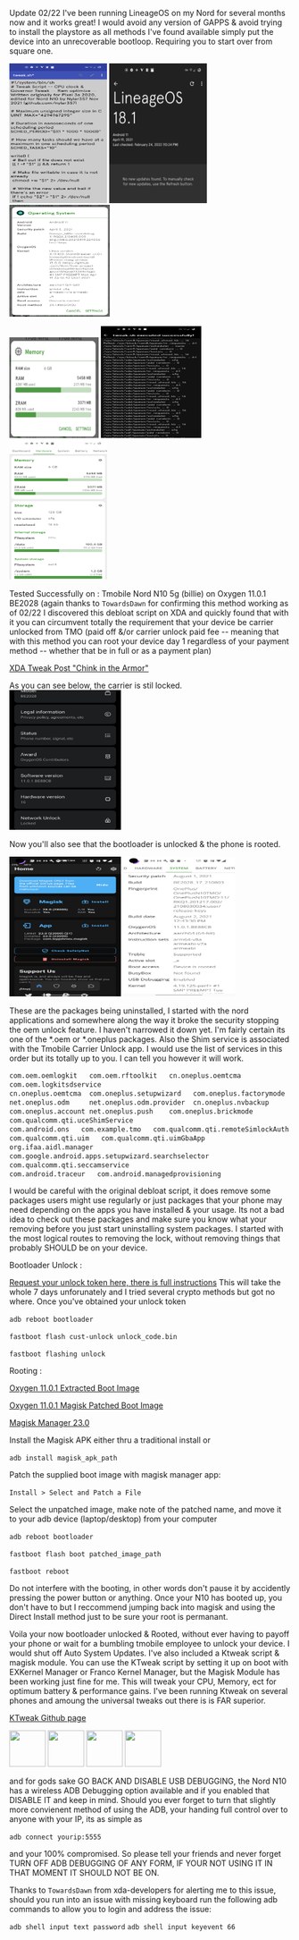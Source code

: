 
Update 02/22 I've been running LineageOS on my Nord for several months now and it works great!  I would avoid any version of GAPPS & avoid trying to install the playstore as all methods I've found available simply put the device into an unrecoverable bootloop.  Requiring you to start over from square one.

<img src="img/ktweak.png" height="250" width="175"> <img src="img/lineage.jpg" height="250" width="175"> <img src="img/os.jpg" height="200" width="180">

<img src="img/ram.jpg" height="180" width="160"> <img src="img/tweAK.png" height="200" width="180"> <img src="img/HARDWARE.png" height="250" width="175">


Tested Successfully on : Tmobile Nord N10 5g (billie) on Oxygen 11.0.1 BE2028 (again thanks to ```TowardsDawn``` for confirming this method working as of 02/22
I discovered this debloat script on XDA and quickly found that with it you can circumvent totally the requirement that your device be carrier unlocked from TMO (paid off &/or carrier unlock paid fee -- meaning that with this method you can root your device day 1 regardless of your payment method -- whether that be in full or as a payment plan)

[XDA Tweak Post "Chink in the Armor"](https://forum.xda-developers.com/t/found-a-chink-in-the-armor-just-enabled-oem-unlocking-after-11-update.4306687/)

As you can see below, the carrier is stil locked.  
<img src="img/Screenshot_20210916-221027.jpg" height="250" width="200">



Now you'll also see that the bootloader is unlocked & the phone is rooted.


<img src="img/Screenshot_20210916-221017.jpg" height="250" width="200">


<img src="img/Screenshot_20210916-221007.jpg" height="250" width="200">

These are the packages being uninstalled, I started with the nord applications and somewhere along the way it broke the security stopping the oem unlock feature.  I haven't narrowed it down yet.  I'm fairly certain its one of the *.oem or *.oneplus packages.  Also the Shim service is associated with the Tmobile Carrier Unlock app.  I would use the list of services in this order but its totally up to you.  I can tell you however it will work.

```
com.oem.oemlogkit   com.oem.rftoolkit   cn.oneplus.oemtcma    com.oem.logkitsdservice
cn.oneplus.oemtcma  com.oneplus.setupwizard   com.oneplus.factorymode
net.oneplus.odm     net.oneplus.odm.provider  cn.oneplus.nvbackup
com.oneplus.account net.oneplus.push    com.oneplus.brickmode   com.qualcomm.qti.uceShimService
com.android.ons   com.example.tmo   com.qualcomm.qti.remoteSimlockAuth
com.qualcomm.qti.uim   com.qualcomm.qti.uimGbaApp  org.ifaa.aidl.manager
com.google.android.apps.setupwizard.searchselector  com.qualcomm.qti.seccamservice
com.android.traceur   com.android.managedprovisioning
```
I would be careful with the original debloat script, it does remove some packages users might use regularly
or just packages that your phone may need depending on the apps you have installed & your usage.  Its not a bad
idea to check out these packages and make sure you know what your removing before you just start uninstalling system
packages.  I started with the most logical routes to removing the lock, without removing things that probably SHOULD 
be on your device.

Bootloader Unlock :

[Request your unlock token here, there is full instructions](https://www.oneplus.com/unlock_token)
This will take the whole 7 days unforunately and I tried several crypto methods but got no where.
Once you've obtained your unlock token 

```adb reboot bootloader```

```fastboot flash cust-unlock unlock_code.bin```

```fastboot flashing unlock```

Rooting :

[Oxygen 11.0.1 Extracted Boot Image](https://forum.xda-developers.com/attachments/11-0-1-be88cb-boot-img-unpatched-zip.5400901/)

[Oxygen 11.0.1 Magisk Patched Boot Image](https://forum.xda-developers.com/attachments/11-0-1-be88cb-magisk_patched-img-zip.5401133/)

[Magisk Manager 23.0](https://github.com/topjohnwu/Magisk/releases)

Install the Magisk APK either thru a traditional install or 

```adb install magisk_apk_path```

Patch the supplied boot image with magisk manager app: 

```Install > Select and Patch a File```

Select the unpatched image, make note of the patched name, and move it to your adb device (laptop/desktop)
from your computer 

```adb reboot bootloader```

```fastboot flash boot patched_image_path``` 

```fastboot reboot```

Do not interfere with the booting, in other words don't pause it by accidently pressing the power button or anything.
Once your N10 has booted up, you don't have to but I reccommend jumping back into magisk and using the Direct Install method
just to be sure your root is permanant.

Voila your now bootloader unlocked & Rooted, without ever having to payoff your phone or wait for a bumbling tmobile 
employee to unlock your device.  I would shut off Auto System Updates.  I've also included a Ktweak script & magisk module.  You can use the KTweak script
by setting it up on boot with EXKernel Manager or Franco Kernel Manager, but the Magisk Module has been working just fine for me.  This will tweak your CPU,
Memory, ect for optimum battery & performance gains.  I've been running Ktweak on several phones and amoung the universal tweaks out there is is FAR superior.

[KTweak Github page](https://github.com/nylar357/nord_oem/tree/main/Ktweak)


<img src="img/ghosters.png" height="65" width="65"> <img src="img/ghosters.png" height="65" width="65">  <img src="img/ghosters.png" height="65" width="65">  <img src="img/ghosters.png" height="65" width="65">  


and for gods sake GO BACK AND DISABLE USB DEBUGGING, the Nord N10 has a wireless ADB Debugging option available and if 
you enabled that DISABLE IT and keep in mind.  Should you ever forget to turn that slightly more convienent method of
using the ADB, your handing full control over to anyone with your IP, its as simple as 

```adb connect yourip:5555```

and your 100% compromised.  So please tell your friends and never forget TURN OFF ADB DEBUGGING OF ANY FORM, IF YOUR NOT 
USING IT IN THAT MOMENT IT SHOULD NOT BE ON.

Thanks to ```TowardsDawn``` from xda-developers for alerting me to this issue, should you run into an issue with missing keyboard run the following adb commands to allow you to login and address the issue:

```adb shell input text password```
```adb shell input keyevent 66```


